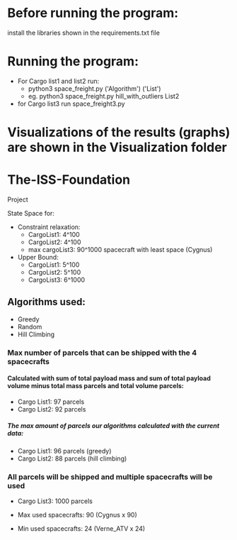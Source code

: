 # Before running the program:
install the libraries shown in the requirements.txt file

# Running the program:
+ For Cargo list1 and list2 run:
    - python3 space_freight.py ('Algorithm') ('List')
    - eg. python3 space_freight.py hill_with_outliers List2
+ for Cargo list3 run space_freight3.py

# Visualizations of the results (graphs) are shown in the Visualization folder

# The-ISS-Foundation
Project

State Space for:
+ Constraint relaxation:
  + CargoList1:
      4^100
  + CargoList2:
      4^100
  + max cargoList3:
      90^1000
spacecraft with least space (Cygnus)
+ Upper Bound:
  + CargoList1:
      5^100
  + CargoList2:
      5^100
  + CargoList3:
      6^1000

## Algorithms used:
+ Greedy
+ Random
+ Hill Climbing

### Max number of parcels that can be shipped with the 4 spacecrafts
#### Calculated with sum of total payload mass and sum of total payload volume minus total mass parcels and total volume parcels:
+ Cargo List1: 97 parcels
+ Cargo List2: 92 parcels
##### The max amount of parcels our algorithms calculated with the current data:
+ Cargo List1: 96 parcels (greedy)
+ Cargo List2: 88 parcels (hill climbing)

### All parcels will be shipped and multiple spacecrafts will be used
+ Cargo List3: 1000 parcels

+ Max used spacecrafts: 90 (Cygnus x 90)
+ Min used spacecrafts: 24 (Verne_ATV x 24)
